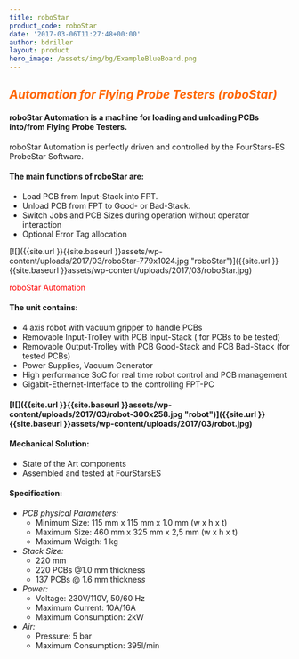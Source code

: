```yaml
---
title: roboStar
product_code: roboStar
date: '2017-03-06T11:27:48+00:00'
author: bdriller
layout: product
hero_image: /assets/img/bg/ExampleBlueBoard.png
---
```


## <span style="color: #ff6600;">***Automation for Flying Probe Testers (roboStar)*** </span>

#### **roboStar Automation is a machine for loading and unloading PCBs into/from Flying Probe Testers.**

roboStar Automation is perfectly driven and controlled by the FourStars-ES ProbeStar Software.

#### **The main functions of roboStar are:**

- Load PCB from Input-Stack into FPT.
- Unload PCB from FPT to Good- or Bad-Stack.
- Switch Jobs and PCB Sizes during operation without operator interaction
- Optional Error Tag allocation

[![]({{site.url }}{{site.baseurl }}assets/wp-content/uploads/2017/03/roboStar-779x1024.jpg "roboStar")]({{site.url }}{{site.baseurl }}assets/wp-content/uploads/2017/03/roboStar.jpg)

<span style="color: #ff0000;"> roboStar Automation </span>

#### **The unit contains:**

- 4 axis robot with vacuum gripper to handle PCBs
- Removable Input-Trolley with PCB Input-Stack ( for PCBs to be tested)
- Removable Output-Trolley with PCB Good-Stack and PCB Bad-Stack (for tested PCBs)
- Power Supplies, Vacuum Generator
- High performance SoC for real time robot control and PCB management
- Gigabit-Ethernet-Interface to the controlling FPT-PC

#### [![]({{site.url }}{{site.baseurl }}assets/wp-content/uploads/2017/03/robot-300x258.jpg "robot")]({{site.url }}{{site.baseurl }}assets/wp-content/uploads/2017/03/robot.jpg)

#### **Mechanical Solution:**

- State of the Art components
- Assembled and tested at FourStarsES

#### **Specification:**

- *PCB physical Parameters:*
    - Minimum Size: 115 mm x 115 mm x 1.0 mm (w x h x t)
    - Maximum Size: 460 mm x 325 mm x 2,5 mm (w x h x t)
    - Maximum Weigth: 1 kg
- *Stack Size:*
    - 220 mm
    - 220 PCBs @1.0 mm thickness
    - 137 PCBs @ 1.6 mm thicknes*s*
- *Power:*
    - Voltage: 230V/110V, 50/60 Hz
    - Maximum Current: 10A/16A
    - Maximum Consumption: 2kW
- *Air:*
    - Pressure: 5 bar
    - Maximum Consumption: 395l/min
